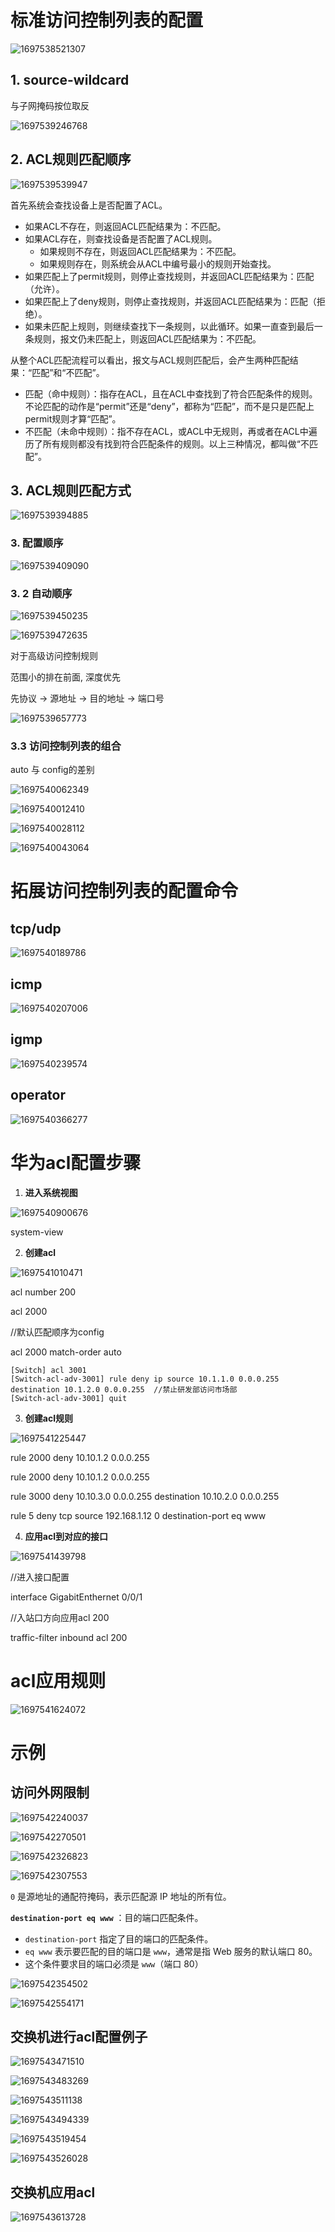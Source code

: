 # 标准访问控制列表的配置

![1697538521307](image/华为ACL配置/1697538521307.png)

## 1. source-wildcard

与子网掩码按位取反

![1697539246768](image/华为ACL配置/1697539246768.png)

## 2. ACL规则匹配顺序

![1697539539947](image/华为ACL配置/1697539539947.png)

首先系统会查找设备上是否配置了ACL。

* 如果ACL不存在，则返回ACL匹配结果为：不匹配。
* 如果ACL存在，则查找设备是否配置了ACL规则。
  * 如果规则不存在，则返回ACL匹配结果为：不匹配。
  * 如果规则存在，则系统会从ACL中编号最小的规则开始查找。
* 如果匹配上了permit规则，则停止查找规则，并返回ACL匹配结果为：匹配（允许）。
* 如果匹配上了deny规则，则停止查找规则，并返回ACL匹配结果为：匹配（拒绝）。
* 如果未匹配上规则，则继续查找下一条规则，以此循环。如果一直查到最后一条规则，报文仍未匹配上，则返回ACL匹配结果为：不匹配。

从整个ACL匹配流程可以看出，报文与ACL规则匹配后，会产生两种匹配结果：“匹配”和“不匹配”。

* 匹配（命中规则）：指存在ACL，且在ACL中查找到了符合匹配条件的规则。不论匹配的动作是“permit”还是“deny”，都称为“匹配”，而不是只是匹配上permit规则才算“匹配”。
* 不匹配（未命中规则）：指不存在ACL，或ACL中无规则，再或者在ACL中遍历了所有规则都没有找到符合匹配条件的规则。以上三种情况，都叫做“不匹配”。

## 3. ACL规则匹配方式

![1697539394885](image/华为ACL配置/1697539394885.png)

### 3. 配置顺序

![1697539409090](image/华为ACL配置/1697539409090.png)

### 3. 2 自动顺序

![1697539450235](image/华为ACL配置/1697539450235.png)

![1697539472635](image/华为ACL配置/1697539472635.png)

对于高级访问控制规则

范围小的排在前面, 深度优先

先协议 -> 源地址 -> 目的地址 -> 端口号

![1697539657773](image/华为ACL配置/1697539657773.png)

### 3.3 访问控制列表的组合

auto 与 config的差别

![1697540062349](image/华为ACL配置/1697540062349.png)

![1697540012410](image/华为ACL配置/1697540012410.png)

![1697540028112](image/华为ACL配置/1697540028112.png)

![1697540043064](image/华为ACL配置/1697540043064.png)

# 拓展访问控制列表的配置命令

## tcp/udp

![1697540189786](image/华为ACL配置/1697540189786.png)

## icmp

![1697540207006](image/华为ACL配置/1697540207006.png)

## igmp

![1697540239574](image/华为ACL配置/1697540239574.png)

## operator

![1697540366277](image/华为ACL配置/1697540366277.png)

# 华为acl配置步骤

1. **进入系统视图**

![1697540900676](image/华为ACL配置/1697540900676.png)

system-view

2. **创建acl**

![1697541010471](image/华为ACL配置/1697541010471.png)

acl number 200

acl 2000

//默认匹配顺序为config

acl 2000 match-order auto

```
[Switch] acl 3001
[Switch-acl-adv-3001] rule deny ip source 10.1.1.0 0.0.0.255 destination 10.1.2.0 0.0.0.255  //禁止研发部访问市场部
[Switch-acl-adv-3001] quit
```

3. **创建acl规则**

![1697541225447](image/华为ACL配置/1697541225447.png)

rule 2000 deny 10.10.1.2 0.0.0.255

rule 2000 deny 10.10.1.2 0.0.0.255

rule 3000 deny 10.10.3.0 0.0.0.255 destination 10.10.2.0 0.0.0.255

rule 5 deny tcp source 192.168.1.12 0 destination-port eq www

4. **应用acl到对应的接口**

![1697541439798](image/华为ACL配置/1697541439798.png)

//进入接口配置

interface GigabitEnthernet 0/0/1

//入站口方向应用acl 200

traffic-filter inbound acl 200

# acl应用规则

![1697541624072](image/华为ACL配置/1697541624072.png)

# 示例

## 访问外网限制

![1697542240037](image/华为ACL配置/1697542240037.png)

![1697542270501](image/华为ACL配置/1697542270501.png)

![1697542326823](image/华为ACL配置/1697542326823.png)

![1697542307553](image/华为ACL配置/1697542307553.png)

`0` 是源地址的通配符掩码，表示匹配源 IP 地址的所有位。

 **`destination-port eq www`** ：目的端口匹配条件。

* `destination-port` 指定了目的端口的匹配条件。
* `eq www` 表示要匹配的目的端口是 `www`，通常是指 Web 服务的默认端口 80。
* 这个条件要求目的端口必须是 `www`（端口 80）

![1697542354502](image/华为ACL配置/1697542354502.png)

![1697542554171](image/华为ACL配置/1697542554171.png)

## 交换机进行acl配置例子

![1697543471510](image/华为ACL配置/1697543471510.png)

![1697543483269](image/华为ACL配置/1697543483269.png)

![1697543511138](image/华为ACL配置/1697543511138.png)

![1697543494339](image/华为ACL配置/1697543494339.png)

![1697543519454](image/华为ACL配置/1697543519454.png)

![1697543526028](image/华为ACL配置/1697543526028.png)

## 交换机应用acl

![1697543613728](image/华为ACL配置/1697543613728.png)
